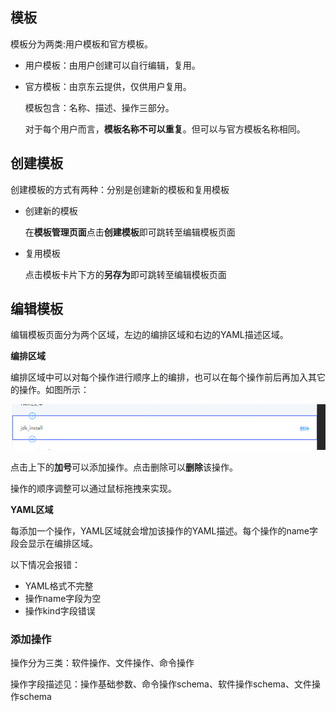 ## 模板

  模板分为两类:用户模板和官方模板。

- 用户模板：由用户创建可以自行编辑，复用。

- 官方模板：由京东云提供，仅供用户复用。

  模板包含：名称、描述、操作三部分。

  对于每个用户而言，**模板名称不可以重复**。但可以与官方模板名称相同。

## 创建模板

  创建模板的方式有两种：分别是创建新的模板和复用模板

- 创建新的模板

    在**模板管理页面**点击**创建模板**即可跳转至编辑模板页面

- 复用模板

    点击模板卡片下方的**另存为**即可跳转至编辑模板页面

## 编辑模板

  编辑模板页面分为两个区域，左边的编排区域和右边的YAML描述区域。

**编排区域**

  编排区域中可以对每个操作进行顺序上的编排，也可以在每个操作前后再加入其它的操作。如图所示：

![](../../../../image/opswork/operation-example.PNG)

 点击上下的**加号**可以添加操作。点击删除可以**删除**该操作。

操作的顺序调整可以通过鼠标拖拽来实现。

**YAML区域**

每添加一个操作，YAML区域就会增加该操作的YAML描述。每个操作的name字段会显示在编排区域。

以下情况会报错：

- YAML格式不完整
- 操作name字段为空
- 操作kind字段错误



### 添加操作

操作分为三类：软件操作、文件操作、命令操作

 操作字段描述见：操作基础参数、命令操作schema、软件操作schema、文件操作schema

